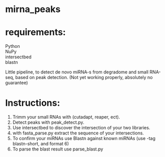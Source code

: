 mirna_peaks
===========

requirements:
=============
Python<br>
NuPy<br>
intersectbed<br>
blastn<br>

Little pipeline, to detect de novo miRNA-s from degradome and small RNA-seq, based on peak detection. (Not yet working properly, absolutely no guarantee)<br>

Instructions:
=============
1. Trimm your small RNAs  with (cutadapt, reaper, ect).<br>
2. Detect peaks with peak_detect.py.<br>
3. Use intersectbed to discover the intersection of your two libraries.<br>
4. with fasta_parse.py extract the sequence of your intersections.<br>
5. To confirm your miRNAs use Blastn against known miRNAs (use -tag blastn-short, and format 6)<br> 
6. To parse the blast result use parse_blast.py<br>